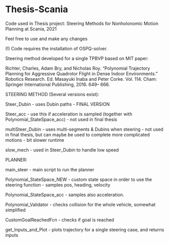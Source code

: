 # Thesis-Scania
Code used in Thesis project: Steering Methods for Nonholonomic Motion Planning at Scania, 2021

Feel free to use and make any changes

(!) Code requires the installation of OSPQ-solver.

Steering method developed for a single TPBVP based on MIT paper:

Richter, Charles, Adam Bry, and Nicholas Roy. “Polynomial
Trajectory Planning for Aggressive Quadrotor Flight in Dense Indoor
Environments.” Robotics Research. Ed. Masayuki Inaba and Peter
Corke. Vol. 114. Cham: Springer International Publishing, 2016. 649–
666.

STEERING METHOD (Several versions exist):



Steer_Dubin - uses Dubin paths - FINAL VERSION

Steer_acc - use this if acceleration is sampled (together with Polynomial_StateSpace_acc) - not used in final thesis

multiSteer_Dubin - uses multi-segments & Dubins when steering - not used in final thesis, but can maybe be used to complete more complicated motions - bit slower runtime

slow_mech - used in Steer_Dubin to handle low speed

PLANNER:

main_steer - main script to run the planner

Polynomial_StateSpace_NEW - custom state space in order to use the steering function - samples pos, heading, velocity

Polynomial_StateSpace_acc - samples also acceleration. 

Polynomial_Validator - checks collision for the whole vehicle, somewhat simplified

CustomGoalReachedFcn - checks if goal is reached

get_Inputs_and_Plot - plots trajectory for a single steering case, and returns inputs





